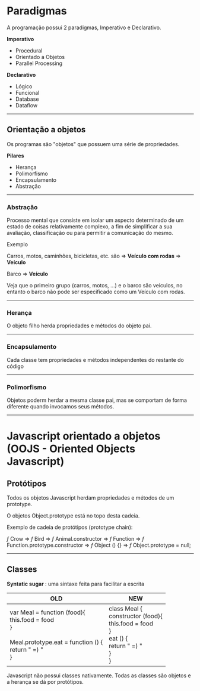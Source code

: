 # Paradigmas

A programação possui 2 paradigmas, Imperativo e Declarativo.

**Imperativo**

- Procedural
- Orientado a Objetos
- Parallel Processing

**Declarativo**

- Lógico
- Funcional
- Database
- Dataflow

---

## Orientação a objetos

Os programas são "objetos" que possuem uma série de propriedades.

**Pilares**

- Herança
- Polimorfismo
- Encapsulamento
- Abstração

----

### Abstração

Processo mental que consiste em isolar um aspecto determinado de um estado de coisas relativamente complexo, a fim de simplificar a sua avaliação, classificação ou para permitir a comunicação do mesmo.

Exemplo

Carros, motos, caminhões, bicicletas, etc. são => **Veículo com rodas** => **Veículo**

Barco => **Veículo**

Veja que o primeiro grupo (carros, motos, ...) e o barco são veículos, no entanto o barco não pode ser especificado como um Veículo com rodas.

---

### Herança

O objeto filho herda propriedades e métodos do objeto pai.

----

### Encapsulamento

Cada classe tem propriedades e métodos independentes do restante do código

----

### Polimorfismo

Objetos poderm herdar a mesma classe pai, mas se comportam de forma diferente quando invocamos seus métodos.

----

# Javascript orientado a objetos (OOJS - Oriented Objects Javascript)

## Protótipos

Todos os objetos Javascript herdam propriedades e métodos de um prototype.

O objetos Object.prototype está no topo desta cadeia.

Exemplo de cadeia de protótipos (prototype chain):

*f* Crow => *f* Bird => *f* Animal.constructor => *f* Function => *f* Function.prototype.constructor => *f* Object () {} => *f* Object.prototype = null;

----

## Classes

**Syntatic sugar** : uma sintaxe feita para facilitar a escrita

OLD | NEW
----|----
var Meal = function (food){<br>this.food = food<br>}<br><br>Meal.prototype.eat = function () {<br>return " =) "<br>} | class Meal {<br>constructor (food){<br>this.food = food<br>}<br>eat () {<br>return " =) "<br>}<br>}

Javascript não possui classes nativamente. Todas as classes são objetos e a herança se dá por protótipos.